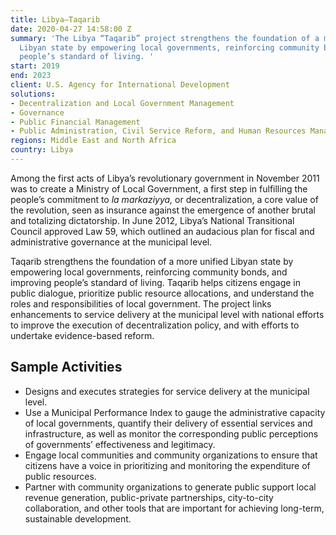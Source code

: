 ```yaml
---
title: Libya—Taqarib
date: 2020-04-27 14:58:00 Z
summary: 'The Libya “Taqarib” project strengthens the foundation of a more unified
  Libyan state by empowering local governments, reinforcing community bonds, and improving
  people’s standard of living. '
start: 2019
end: 2023
client: U.S. Agency for International Development
solutions:
- Decentralization and Local Government Management
- Governance
- Public Financial Management
- Public Administration, Civil Service Reform, and Human Resources Management
regions: Middle East and North Africa
country: Libya
---
```


Among the first acts of Libya’s revolutionary government in November 2011 was to create a Ministry of Local Government, a first step in fulfilling the people’s commitment to *la markaziyya,* or decentralization, a core value of the revolution, seen as insurance against the emergence of another brutal and totalizing dictatorship. In June 2012, Libya’s National Transitional Council approved Law 59, which outlined an audacious plan for fiscal and administrative governance at the municipal level.

Taqarib strengthens the foundation of a more unified Libyan state by empowering local governments, reinforcing community bonds, and improving people’s standard of living. Taqarib helps citizens engage in public dialogue, prioritize public resource allocations, and understand the roles and responsibilities of local government. The project links enhancements to service delivery at the municipal level with national efforts to improve the execution of decentralization policy, and with efforts to undertake evidence-based reform. 

## Sample Activities

* Designs and executes strategies for service delivery at the municipal level. 
* Use a Municipal Performance Index to gauge the administrative capacity of local governments, quantify their delivery of essential services and infrastructure, as well as monitor the corresponding public perceptions of governments’ effectiveness and legitimacy.
* Engage local communities and community organizations to ensure that citizens have a voice in prioritizing and monitoring the expenditure of public resources.
* Partner with community organizations to generate public support local revenue generation, public-private partnerships, city-to-city collaboration, and other tools that are important for achieving long-term, sustainable development.